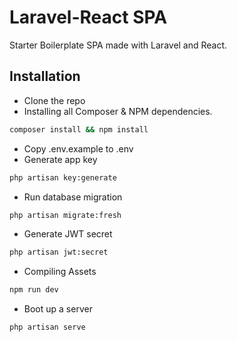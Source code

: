 # Laravel-React SPA

Starter Boilerplate SPA made with Laravel and React.

## Installation

- Clone the repo
- Installing all Composer & NPM dependencies.

```bash
composer install && npm install
```

- Copy .env.example to .env
- Generate app key

```bash
php artisan key:generate
```

- Run database migration

```bash
php artisan migrate:fresh
```

- Generate JWT secret

```bash
php artisan jwt:secret
```

- Compiling Assets

```bash
npm run dev
```

- Boot up a server

```bash
php artisan serve
```
